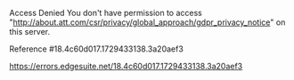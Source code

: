 Access Denied
You don't have permission to access "http://about.att.com/csr/privacy/global_approach/gdpr_privacy_notice" on this server.

Reference #18.4c60d017.1729433138.3a20aef3

https://errors.edgesuite.net/18.4c60d017.1729433138.3a20aef3